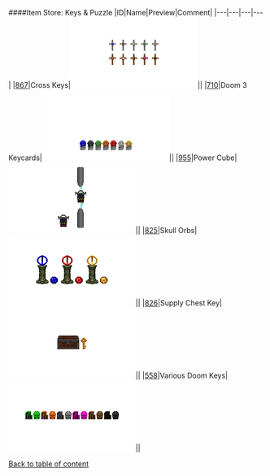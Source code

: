####Item Store: Keys & Puzzle
|ID|Name|Preview|Comment|
|---|---|---|---|
|[867](https://github.com/alexey-lysiuk/Realm667-AAA-Cache/raw/master/data/0867.zip)|Cross Keys|![Cross Keys](images/itemstore/crosskeys.png)||
|[710](https://github.com/alexey-lysiuk/Realm667-AAA-Cache/raw/master/data/0710.zip)|Doom 3 Keycards|![Doom 3 Keycards](images/itemstore/d3keycards.png)||
|[955](https://github.com/alexey-lysiuk/Realm667-AAA-Cache/raw/master/data/0955.zip)|Power Cube|![Power Cube](images/itemstore/powercube.png)||
|[825](https://github.com/alexey-lysiuk/Realm667-AAA-Cache/raw/master/data/0825.zip)|Skull Orbs|![Skull Orbs](images/itemstore/skullorbs.png)||
|[826](https://github.com/alexey-lysiuk/Realm667-AAA-Cache/raw/master/data/0826.zip)|Supply Chest Key|![Supply Chest Key](images/itemstore/supplychestkey.png)||
|[558](https://github.com/alexey-lysiuk/Realm667-AAA-Cache/raw/master/data/0558.zip)|Various Doom Keys|![Various Doom Keys](images/itemstore/variouskeys.png)||

[Back to table of content](../readme.md)
